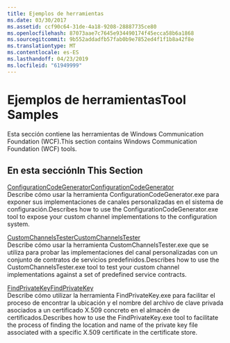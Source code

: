 ```yaml
---
title: Ejemplos de herramientas
ms.date: 03/30/2017
ms.assetid: ccf90c64-31de-4a18-9208-28887735ce80
ms.openlocfilehash: 87073aae7c7645e934490174f45ecca58b6a1868
ms.sourcegitcommit: 9b552addadfb57fab0b9e7852ed4f1f1b8a42f8e
ms.translationtype: MT
ms.contentlocale: es-ES
ms.lasthandoff: 04/23/2019
ms.locfileid: "61949999"
---
```

# <a name="tool-samples"></a><span data-ttu-id="2d5c3-102">Ejemplos de herramientas</span><span class="sxs-lookup"><span data-stu-id="2d5c3-102">Tool Samples</span></span>
<span data-ttu-id="2d5c3-103">Esta sección contiene las herramientas de Windows Communication Foundation (WCF).</span><span class="sxs-lookup"><span data-stu-id="2d5c3-103">This section contains Windows Communication Foundation (WCF) tools.</span></span>  
  
## <a name="in-this-section"></a><span data-ttu-id="2d5c3-104">En esta sección</span><span class="sxs-lookup"><span data-stu-id="2d5c3-104">In This Section</span></span>  
 [<span data-ttu-id="2d5c3-105">ConfigurationCodeGenerator</span><span class="sxs-lookup"><span data-stu-id="2d5c3-105">ConfigurationCodeGenerator</span></span>](../../../../docs/framework/wcf/samples/configurationcodegenerator.md)  
 <span data-ttu-id="2d5c3-106">Describe cómo usar la herramienta ConfigurationCodeGenerator.exe para exponer sus implementaciones de canales personalizadas en el sistema de configuración.</span><span class="sxs-lookup"><span data-stu-id="2d5c3-106">Describes how to use the ConfigurationCodeGenerator.exe tool to expose your custom channel implementations to the configuration system.</span></span>  
  
 [<span data-ttu-id="2d5c3-107">CustomChannelsTester</span><span class="sxs-lookup"><span data-stu-id="2d5c3-107">CustomChannelsTester</span></span>](../../../../docs/framework/wcf/samples/customchannelstester.md)  
 <span data-ttu-id="2d5c3-108">Describe cómo usar la herramienta CustomChannelsTester.exe que se utiliza para probar las implementaciones del canal personalizadas con un conjunto de contratos de servicios predefinidos.</span><span class="sxs-lookup"><span data-stu-id="2d5c3-108">Describes how to use the CustomChannelsTester.exe tool to test your custom channel implementations against a set of predefined service contracts.</span></span>  
  
 [<span data-ttu-id="2d5c3-109">FindPrivateKey</span><span class="sxs-lookup"><span data-stu-id="2d5c3-109">FindPrivateKey</span></span>](../../../../docs/framework/wcf/samples/findprivatekey.md)  
 <span data-ttu-id="2d5c3-110">Describe cómo utilizar la herramienta FindPrivateKey.exe para facilitar el proceso de encontrar la ubicación y el nombre del archivo de clave privada asociados a un certificado X.509 concreto en el almacén de certificados.</span><span class="sxs-lookup"><span data-stu-id="2d5c3-110">Describes how to use the FindPrivateKey.exe tool to facilitate the process of finding the location and name of the private key file associated with a specific X.509 certificate in the certificate store.</span></span>
